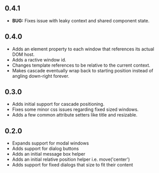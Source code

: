 ## 0.4.1

* __BUG:__ Fixes issue with leaky context and shared component state.

## 0.4.0

* Adds an element property to each window that references its actual DOM host.
* Adds a ractive window id.
* Changes template references to be relative to the current context.
* Makes cascade eventually wrap back to starting position instead of angling down-right forever.

## 0.3.0

* Adds initial support for cascade positioning.
* Fixes some minor css issues regarding fixed sized windows.
* Adds a few common attribute setters like title and resizable.

## 0.2.0

* Expands support for modal windows
* Adds support for dialog buttons
* Adds an initial message box helper
* Adds an initial relative position helper i.e. move('center')
* Adds support for fixed dialogs that size to fit their content
